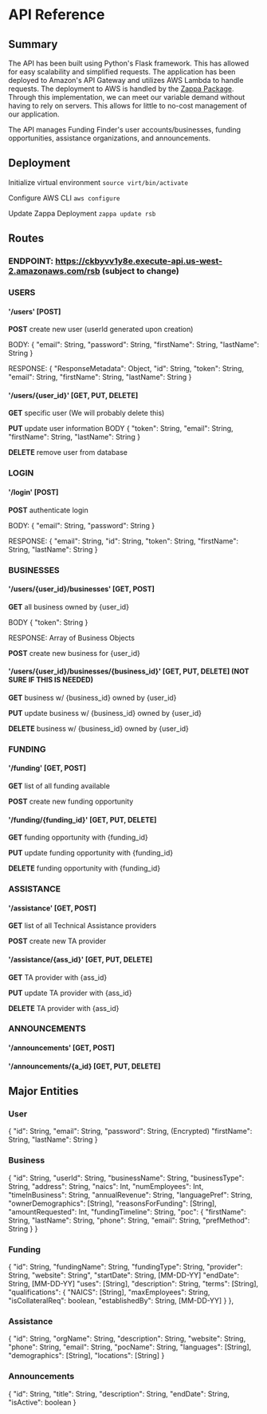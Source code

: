 # API Reference

## Summary

The API has been built using Python's Flask framework. This has allowed for easy scalability and simplified requests. The application has been deployed to Amazon's API Gateway and utilizes AWS Lambda to handle requests. The deployment to AWS is handled by the [Zappa Package](https://pythonforundergradengineers.com/deploy-serverless-web-app-aws-lambda-zappa.html). Through this implementation, we can meet our variable demand without having to rely on servers. This allows for little to no-cost management of our application.

The API manages Funding Finder's user accounts/businesses, funding opportunities, assistance organizations, and announcements.

## Deployment
Initialize virtual environment
`source virt/bin/activate`

Configure AWS CLI
`aws configure`

Update Zappa Deployment
`zappa update rsb`

## Routes
### ENDPOINT:  https://ckbyvv1y8e.execute-api.us-west-2.amazonaws.com/rsb (subject to change)

### USERS
#### '/users'  [POST]

**POST** create new user
(userId generated upon creation)

BODY: { "email": String, "password": String, "firstName": String, "lastName": String }

RESPONSE: { "ResponseMetadata": Object, "id": String, "token": String, "email": String, "firstName": String, "lastName": String }

#### '/users/{user_id}' 	[GET, PUT, DELETE]
**GET** specific user (We will probably delete this)

**PUT** update user information
BODY { "token": String, "email": String, "firstName": String, "lastName": String }

**DELETE** remove user from database

### LOGIN
#### '/login' [POST]

**POST** authenticate login

BODY: { "email": String, "password": String }

RESPONSE: { "email": String, "id": String, "token": String, "firstName": String, "lastName": String }

### BUSINESSES
#### '/users/{user_id}/businesses'  [GET, POST]

**GET** all business owned by {user_id}

BODY { "token": String }

RESPONSE: Array of Business Objects

**POST** create new business for {user_id}

#### '/users/{user_id}/businesses/{business_id}' [GET, PUT, DELETE]    (NOT SURE IF THIS IS NEEDED)
**GET** business w/ {business_id} owned by {user_id}

**PUT** update business w/ {business_id} owned by {user_id}

**DELETE** business w/ {business_id} owned by {user_id}


### FUNDING
#### '/funding'  [GET, POST]

**GET** list of all funding available

**POST** create new funding opportunity

#### '/funding/{funding_id}' [GET, PUT, DELETE]

**GET** funding opportunity with {funding_id}

**PUT** update funding opportunity with {funding_id}

**DELETE** funding opportunity with {funding_id}

### ASSISTANCE
#### '/assistance'  [GET, POST]

**GET** list of all Technical Assistance providers

**POST** create new TA provider


#### '/assistance/{ass_id}' [GET, PUT, DELETE]

**GET** TA provider with {ass_id}

**PUT** update TA provider with {ass_id}

**DELETE** TA provider with {ass_id}

### ANNOUNCEMENTS

#### '/announcements' [GET, POST]

#### '/announcements/{a_id} [GET, PUT, DELETE]


## Major Entities

### User

{
    "id": String,
    "email": String,
    "password": String, (Encrypted)
    "firstName": String,
    "lastName": String
}

### Business

{
	"id": String,
	"userId": String,
	"businessName": String,
	"businessType": String,
	"address": String,
	"naics": Int,
	"numEmployees": Int,
	"timeInBusiness": String,
	"annualRevenue": String,
	"languagePref": String,
	"ownerDemographics": [String],
	"reasonsForFunding": [String],
	"amountRequested": Int,
	"fundingTimeline": String,
	"poc": {
		"firstName": String,
		"lastName": String,
		"phone": String,
		"email": String,
		"prefMethod": String
	}
}

### Funding

{
	"id": String,
	"fundingName": String,
	"fundingType": String,
	"provider": String,
	"website": String",
	"startDate": String, [MM-DD-YY]
	"endDate": String, [MM-DD-YY]
	"uses": [String],
	"description": String,
	"terms": [String],
	"qualifications": {
		"NAICS": [String],
		"maxEmployees": String,
		"isCollateralReq": boolean,
		"establishedBy": String, [MM-DD-YY]
	}
},

### Assistance

{
	"id": String,
	"orgName": String,
	"description": String,
	"website": String,
	"phone": String,
	"email": String,
	"pocName": String,
	"languages": [String],
	"demographics": [String],
	"locations": [String]
}

### Announcements

{
	"id": String,
	"title": String,
	"description": String,
	"endDate": String,
	"isActive": boolean
}
